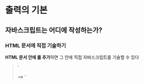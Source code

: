 # 출력의 기본

## 자바스크립트는 어디에 작성하는가?

### HTML 문서에 직접 기술하기

**HTML 문서 안에 <script>, </script>를 추가**하면 그 안에 직접 자바스크립트를 기술할 수 있다

> '<script>' 태그는 '<head>~</head>' 안, 또는 '<body>~</body>' 안이라면 **어디에나 추가** 할 수 있다.  일반적으로는 </body> **종료 태그 바로 앞에 추가**한다.



### 자바스크립트 파일 읽기

자바스크립트 프로그램을 **별도의 파일에 작성**하고, 그 파일을 **HTML 파일에 불러올** 수도 있다



### 외부 자바스크립트 파일 읽기

HTML에서 외부 자바스크립트를 불러오려면 **src 속성을 추가하고 파일의 경로를 지정**하면 된다

> 상대 경로로 지정하는 경우는 HTML 파일을 기준으로 한 경로를 사용

* 외부 자바스크립트 파일을 읽을 때는 <script> 태그 사이에 아무것도 기술하지 않는다 

[ 형식 ] => **<script src = "HTML 파일 위치를 기준으로 한 경로"></script>**



==> '<script>' 태그는 body 종료 태그 전에 쓰는 게 좋다



#### 자바스크립트가 실행되는 순서 

자바스크립트는 <script> 태그 내에 직접 기술하든지 외부 파일을 통해 읽든지 **상관없이 HTML 상에 나오는 <script> 순서대로 실행**된다.

#### 자바스크립트는 외부 파일에 작성하는 것이 일반적이다

별도로 작성하는 것이 **관리하기가 쉬우므로** 가능한 한 외부 자바스크립트 파일을 사용하는 것이 좋다.
